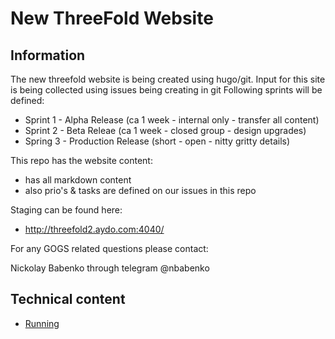 # New ThreeFold Website
## Information

The new threefold website is being created using hugo/git.
Input for this site is being collected using issues being creating in git
Following sprints will be defined:
* Sprint 1 - Alpha Release (ca 1 week - internal only - transfer all content)
* Sprint 2 - Beta Releae (ca 1 week - closed group - design upgrades)
* Spring 3 - Production Release (short - open - nitty gritty details)


This repo has the website content:

- has all markdown content
- also prio's & tasks are defined on our issues in this repo

Staging can be found here:

- http://threefold2.aydo.com:4040/


For any GOGS related questions please contact:

Nickolay Babenko through telegram @nbabenko

## Technical content

- [Running](docs/Running.md)
